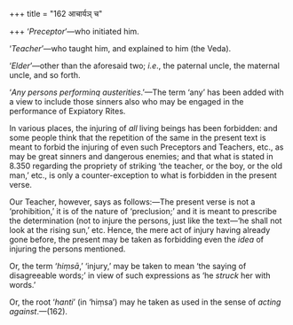 +++
title = "162 आचार्यञ् च"

+++
‘*Preceptor*’—who initiated him.

‘*Teacher*’—who taught him, and explained to him (the Veda).

‘*Elder*’—other than the aforesaid two; *i.e*., the paternal uncle, the
maternal uncle, and so forth.

‘*Any persons performinq austerities*.’—The term ‘any’ has been added
with a view to include those sinners also who may be engaged in the
performance of Expiatory Rites.

In various places, the injuring of *all* living beings has been
forbidden: and some people think that the repetition of the same in the
present text is meant to forbid the injuring of even such Preceptors and
Teachers, etc., as may be great sinners and dangerous enemies; and that
what is stated in 8.350 regarding the propriety of striking ‘the
teacher, or the boy, or the old man,’ etc., is only a counter-exception
to what is forbidden in the present verse.

Our Teacher, however, says as follows:—The present verse is not a
‘prohibition,’ it is of the nature of ‘preclusion;’ and it is meant to
prescribe the determination (not to injure the persons, just like the
text—‘he shall not look at the rising sun,’ etc. Hence, the mere act of
injury having already gone before, the present may be taken as
forbidding even the *idea* of injuring the persons mentioned.

Or, the term ‘*hiṃsā*,’ ‘injury,’ may be taken to mean ‘the saying of
disagreeable words;’ in view of such expressions as ‘he *struck* her
with words.’

Or, the root ‘*hanti*’ (in ‘hiṃsa’) may he taken as used in the sense of
*acting against*.—(162).


